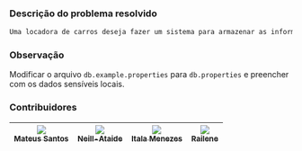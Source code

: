 ### Descrição do problema resolvido
```txt
Uma locadora de carros deseja fazer um sistema para armazenar as informações das locações que os clientes fazem. Para cada locação é necessário registrar a data e horário em que o cliente pega o carro. Há dois tipos de locação: a diária e a de longo período. Quando a locação for diária, deve-se armazenar o número de dias previstos para devolução do carro. Quando a locação for de longo período (mais de 10 dias), deve-se armazenar a porcentagem de desconto dada no valor da diária. Em todos os casos, a data e horário em que o carro foi devolvido devem ser armazenados. Os dados de cada carro são modelo, placa, cor, ano e data de aquisição. A locadora trabalha somente com carros de cor branca, preta, cinza e vermelha. Os dados dos clientes são nome, cpf, email e seus telefones. Cada carro pertence a uma categoria, sendo que cada categoria de carro possui um valor de diária de locação.
```


### Observação
Modificar o arquivo `db.example.properties` para `db.properties` e preencher com os dados sensíveis locais.

### Contribuidores
| [<img src="https://avatars.githubusercontent.com/MateusSantosMeuBem?s=115"><br><sub>Mateus Santos</sub>](https://github.com/MateusSantosMeuBem) | [<img src="https://avatars.githubusercontent.com/Neill-Ataide?s=115"><br><sub>Neill-Ataide</sub>](https://github.com/Neill-Ataide) | [<img src="https://avatars.githubusercontent.com/itvicky22?s=115"><br><sub>Itala Menezes</sub>](https://github.com/itvicky22) | [<img src="https://avatars.githubusercontent.com/Railene?s=115"><br><sub>Railene</sub>](https://github.com/Railene)|
|:-:|:-:|:-:|:-:|